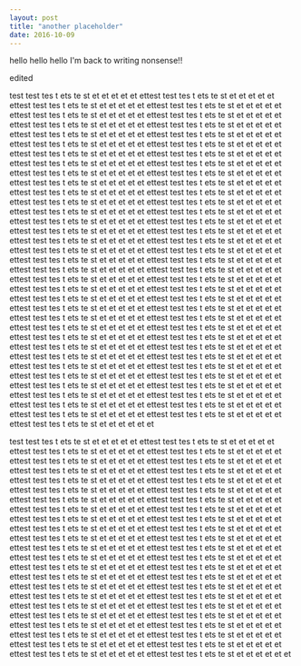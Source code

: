 ```yaml
---
layout: post
title: "another placeholder"
date: 2016-10-09
---
```


hello hello hello I'm back to writing nonsense!!

edited

test test tes t ets te st et et et et et ettest test tes t ets te st et et et et et ettest test tes t ets te st et et et et et ettest test tes t ets te st et et et et et ettest test tes t ets te st et et et et et ettest test tes t ets te st et et et et et ettest test tes t ets te st et et et et et ettest test tes t ets te st et et et et et ettest test tes t ets te st et et et et et ettest test tes t ets te st et et et et et ettest test tes t ets te st et et et et et ettest test tes t ets te st et et et et et ettest test tes t ets te st et et et et et ettest test tes t ets te st et et et et et ettest test tes t ets te st et et et et et ettest test tes t ets te st et et et et et ettest test tes t ets te st et et et et et ettest test tes t ets te st et et et et et ettest test tes t ets te st et et et et et ettest test tes t ets te st et et et et et ettest test tes t ets te st et et et et et ettest test tes t ets te st et et et et et ettest test tes t ets te st et et et et et ettest test tes t ets te st et et et et et ettest test tes t ets te st et et et et et ettest test tes t ets te st et et et et et ettest test tes t ets te st et et et et et ettest test tes t ets te st et et et et et ettest test tes t ets te st et et et et et ettest test tes t ets te st et et et et et ettest test tes t ets te st et et et et et ettest test tes t ets te st et et et et et ettest test tes t ets te st et et et et et ettest test tes t ets te st et et et et et ettest test tes t ets te st et et et et et ettest test tes t ets te st et et et et et ettest test tes t ets te st et et et et et ettest test tes t ets te st et et et et et ettest test tes t ets te st et et et et et ettest test tes t ets te st et et et et et ettest test tes t ets te st et et et et et ettest test tes t ets te st et et et et et ettest test tes t ets te st et et et et et ettest test tes t ets te st et et et et et ettest test tes t ets te st et et et et et ettest test tes t ets te st et et et et et ettest test tes t ets te st et et et et et ettest test tes t ets te st et et et et et ettest test tes t ets te st et et et et et ettest test tes t ets te st et et et et et ettest test tes t ets te st et et et et et ettest test tes t ets te st et et et et et ettest test tes t ets te st et et et et et ettest test tes t ets te st et et et et et ettest test tes t ets te st et et et et et ettest test tes t ets te st et et et et et ettest test tes t ets te st et et et et et ettest test tes t ets te st et et et et et ettest test tes t ets te st et et et et et ettest test tes t ets te st et et et et et ettest test tes t ets te st et et et et et ettest test tes t ets te st et et et et et ettest test tes t ets te st et et et et et ettest test tes t ets te st et et et et et ettest test tes t ets te st et et et et et ettest test tes t ets te st et et et et et ettest test tes t ets te st et et et et et ettest test tes t ets te st et et et et et ettest test tes t ets te st et et et et et et

test test tes t ets te st et et et et et ettest test tes t ets te st et et et et et ettest test tes t ets te st et et et et et ettest test tes t ets te st et et et et et ettest test tes t ets te st et et et et et ettest test tes t ets te st et et et et et ettest test tes t ets te st et et et et et ettest test tes t ets te st et et et et et ettest test tes t ets te st et et et et et ettest test tes t ets te st et et et et et ettest test tes t ets te st et et et et et ettest test tes t ets te st et et et et et ettest test tes t ets te st et et et et et ettest test tes t ets te st et et et et et ettest test tes t ets te st et et et et et ettest test tes t ets te st et et et et et ettest test tes t ets te st et et et et et ettest test tes t ets te st et et et et et ettest test tes t ets te st et et et et et ettest test tes t ets te st et et et et et ettest test tes t ets te st et et et et et ettest test tes t ets te st et et et et et ettest test tes t ets te st et et et et et ettest test tes t ets te st et et et et et ettest test tes t ets te st et et et et et ettest test tes t ets te st et et et et et ettest test tes t ets te st et et et et et ettest test tes t ets te st et et et et et ettest test tes t ets te st et et et et et ettest test tes t ets te st et et et et et ettest test tes t ets te st et et et et et ettest test tes t ets te st et et et et et ettest test tes t ets te st et et et et et ettest test tes t ets te st et et et et et ettest test tes t ets te st et et et et et ettest test tes t ets te st et et et et et ettest test tes t ets te st et et et et et ettest test tes t ets te st et et et et et ettest test tes t ets te st et et et et et ettest test tes t ets te st et et et et et ettest test tes t ets te st et et et et et ettest test tes t ets te st et et et et et ettest test tes t ets te st et et et et et ettest test tes t ets te st et et et et et ettest test tes t ets te st et et et et et ettest test tes t ets te st et et et et et et
